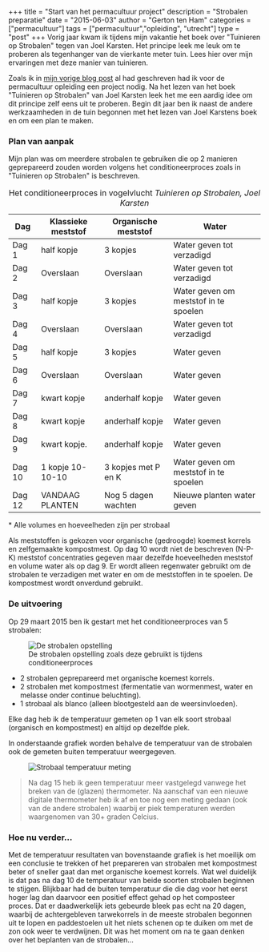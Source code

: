 +++
title = "Start van het permacultuur project"
description = "Strobalen preparatie"
date = "2015-06-03"
author = "Gerton ten Ham"
categories = ["permacultuur"]
tags = ["permacultuur","opleiding", "utrecht"]
type = "post"
+++
Vorig jaar kwam ik tijdens mijn vakantie het boek over "Tuinieren op Strobalen" tegen van Joel Karsten. Het principe leek me leuk om te proberen als tegenhanger van de vierkante meter tuin. Lees hier over mijn ervaringen met deze manier van tuinieren.
<!--more-->

Zoals ik in [mijn vorige blog post](/articles/perma-project-intro/) al had geschreven had ik voor de permacultuur opleiding een project nodig. Na het lezen van het boek "Tuinieren op Strobalen" van Joel Karsten leek het me een aardig idee om dit principe zelf eens uit te proberen. Begin dit jaar ben ik naast de andere werkzaamheden in de tuin begonnen met het lezen van Joel Karstens boek en om een plan te maken.

### Plan van aanpak
Mijn plan was om meerdere strobalen te gebruiken die op 2 manieren geprepareerd zouden worden volgens het conditioneerproces zoals in "Tuinieren op Strobalen" is beschreven.

<table role="grid" class="table table-condensed">
    <caption>Het conditioneerproces in vogelvlucht <cite>Tuinieren op Strobalen, Joel Karsten</cite></caption>
    <thead>
        <tr>
            <th>Dag</th>
            <th>Klassieke meststof</th>
            <th>Organische meststof</th>
            <th>Water</th>
        </tr>
    </thead>
    <tbody>
        <tr>
            <td>Dag 1</td>
            <td>half kopje</td>
            <td>3 kopjes</td>
            <td>Water geven tot verzadigd</td>
        </tr>
        <tr>
            <td>Dag 2</td>
            <td>Overslaan</td>
            <td>Overslaan</td>
            <td>Water geven tot verzadigd</td>
        </tr>
        <tr>
            <td>Dag 3</td>
            <td>half kopje</td>
            <td>3 kopjes</td>
            <td>Water geven om meststof in te spoelen</td>
        </tr>
        <tr>
            <td>Dag 4</td>
            <td>Overslaan</td>
            <td>Overslaan</td>
            <td>Water geven tot verzadigd</td>
        </tr>
        <tr>
            <td>Dag 5</td>
            <td>half kopje</td>
            <td>3 kopjes</td>
            <td>Water geven</td>
        </tr>
        <tr>
            <td>Dag 6</td>
            <td>Overslaan</td>
            <td>Overslaan</td>
            <td>Water geven</td>
        </tr>
        <tr>
            <td>Dag 7</td>
            <td>kwart kopje</td>
            <td>anderhalf kopje</td>
            <td>Water geven</td>
        </tr>
        <tr>
            <td>Dag 8</td>
            <td>kwart kopje</td>
            <td>anderhalf kopje</td>
            <td>Water geven</td>
        </tr>
        <tr>
            <td>Dag 9</td>
            <td>kwart kopje.</td>
            <td>anderhalf kopje</td>
            <td>Water geven</td>
        </tr>
        <tr>
            <td>Dag 10</td>
            <td>1 kopje 10-10-10</td>
            <td>3 kopjes met P en K</td>
            <td>Water geven om meststof in te spoelen</td>
        </tr>
        <tr>
            <td>Dag 12</td>
            <td>VANDAAG PLANTEN</td>
            <td>Nog 5 dagen wachten</td>
            <td>Nieuwe planten water geven</td>
        </tr>
    </tbody>
</table>
* Alle volumes en hoeveelheden zijn per strobaal

Als meststoffen is gekozen voor organische (gedroogde) koemest korrels en zelfgemaakte kompostmest.
Op dag 10 wordt niet de beschreven (N-P-K) meststof concentraties gegeven maar dezelfde hoeveelheden meststof en volume water als op dag 9.
Er wordt alleen regenwater gebruikt om de strobalen te verzadigen met water en om de meststoffen in te spoelen. De kompostmest wordt onverdund gebruikt.

### De uitvoering
Op 29 maart 2015 ben ik gestart met het conditioneerproces van 5 strobalen:

<figure class="figure">
    <img class="figure-img img-responsive img-rounded center-block" src="//c4.staticflickr.com/8/7745/17804862314_4b119203ab_z.jpg" alt="De strobalen opstelling" />
    <figcaption class="figure-caption text-center">De strobalen opstelling zoals deze gebruikt is tijdens conditioneerproces</figcaption>
</figure>


- 2 strobalen geprepareerd met organische koemest korrels.
- 2 strobalen met kompostmest (fermentatie van wormenmest, water en melasse onder continue beluchting).
- 1 strobaal als blanco (alleen blootgesteld aan de weersinvloeden).

Elke dag heb ik de temperatuur gemeten op 1 van elk soort strobaal (organisch en kompostmest) en altijd op dezelfde plek.

In onderstaande grafiek worden behalve de temperatuur van de strobalen ook de gemeten buiten temperatuur weergegeven.

<figure class="figure">
    <img class="figure-img img-responsive img-rounded center-block" src="//c1.staticflickr.com/9/8808/17773908323_c36f1ff34d_z.jpg" alt="Strobaal temperatuur meting" />
    <figcaption class="figure-caption text-center"Strobaal temperatuur meting gedurende 15 dagen</figcaption>
</figure>


> Na dag 15 heb ik geen temperatuur meer vastgelegd vanwege het breken van de (glazen) thermometer. Na aanschaf van een nieuwe digitale thermometer heb ik 
> af en toe nog een meting gedaan (ook van de andere strobalen) waarbij er piek temperaturen werden waargenomen van 30+ graden Celcius.

### Hoe nu verder...
Met de temperatuur resultaten van bovenstaande grafiek is het moeilijk om een conclusie te trekken of het prepareren van strobalen met kompostmest beter of sneller gaat dan met organische koemest korrels. Wat wel duidelijk is dat pas na dag 10 de temperatuur van beide soorten strobalen beginnen te stijgen. Blijkbaar had de buiten temperatuur die die dag voor het eerst hoger lag dan daarvoor een positief effect gehad op het composteer proces.
Dat er daadwerkelijk iets gebeurde bleek pas echt na 20 dagen, waarbij de achtergebleven tarwekorrels in de meeste strobalen begonnen uit te lopen en paddestoelen uit het niets schenen op te duiken om met de zon ook weer te verdwijnen.
Dit was het moment om na te gaan denken over het beplanten van de strobalen...